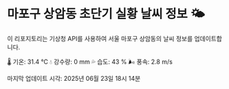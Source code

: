 
# 마포구 상암동 초단기 실황 날씨 정보 🌤️

이 리포지토리는 기상청 API를 사용하여 서울 마포구 상암동의 날씨 정보를 업데이트합니다. 

🌡️ 기온: 31.4 ℃
💧 강수량: 0 mm
💦 습도: 43 %
🌬️ 풍속: 2.8 m/s

마지막 업데이트 시각: 2025년 06월 23일 18시 14분    
